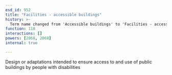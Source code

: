 ```yaml
---
esd_id: 952
title: "Facilities - accessible buildings"
history: >-
  Term name changed from 'Accessible buildings' to 'Facilities - accessible buildings' in version 3.00.
function: 118
interactions: []
powers: [2068, 2068]
internal: true

---
```


Design or adaptations intended to ensure access to and use of public buildings by people with disabilities

